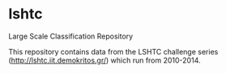 # lshtc
Large Scale Classification Repository

This repository contains data from the LSHTC challenge series (http://lshtc.iit.demokritos.gr/) which run from 2010-2014.
